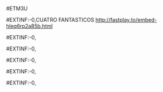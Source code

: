 #ETM3U

#EXTINF:-0,CUATRO FANTASTICOS
http://fastplay.to/embed-hleq6rp2a85b.html

#EXTINF:-0,

#EXTINF:-0,

#EXTINF:-0,

#EXTINF:-0,

#EXTINF:-0,
